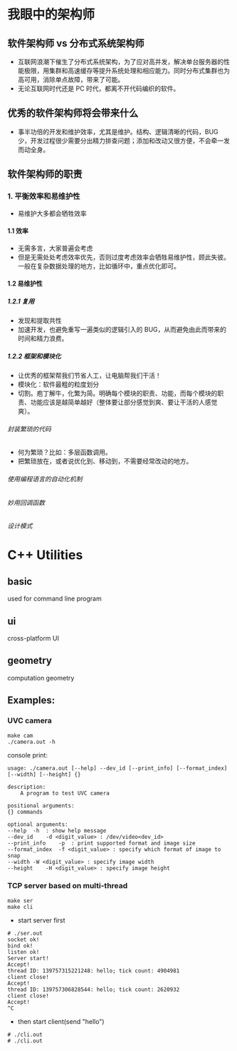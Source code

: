 # 我眼中的架构师

## 软件架构师 vs 分布式系统架构师
- 互联网浪潮下催生了分布式系统架构，为了应对高并发，解决单台服务器的性能极限，用集群和高速缓存等提升系统处理和相应能力。同时分布式集群也为高可用，消除单点故障，带来了可能。
- 无论互联网时代还是 PC 时代，都离不开代码编织的软件。

## 优秀的软件架构师将会带来什么
- 事半功倍的开发和维护效率，尤其是维护。结构、逻辑清晰的代码，BUG 少，开发过程很少需要分出精力排查问题；添加和改动又很方便，不会牵一发而动全身。

## 软件架构师的职责
### 1. 平衡效率和易维护性
- 易维护大多都会牺牲效率

#### 1.1 效率
- 无需多言，大家普遍会考虑
- 但是无需处处考虑效率优先，否则过度考虑效率会牺牲易维护性，顾此失彼。一般在复杂数据处理的地方，比如循环中，重点优化即可。

#### 1.2 易维护性
##### 1.2.1 复用
- 发现和提取共性
- 加速开发，也避免重写一遍类似的逻辑引入的 BUG，从而避免由此而带来的时间和精力浪费。

##### 1.2.2 框架和模块化
- 让优秀的框架帮我们节省人工，让电脑帮我们干活！
- 模块化：软件最粗的粒度划分
- 切割。庖丁解牛，化繁为简。明确每个模块的职责、功能，而每个模块的职责、功能应该是越简单越好（整体要让部分感觉到爽、要让干活的人感觉爽）。

###### 封装繁琐的代码
- 何为繁琐？比如：多层函数调用。
- 把繁琐放在，或者说优化到、移动到，不需要经常改动的地方。

###### 使用编程语言的自动化机制
###### 妙用回调函数
###### 设计模式





# C++ Utilities
## basic
used for command line program
## ui
cross-platform UI
## geometry
computation geometry
## Examples:
### UVC camera
```
make cam
./camera.out -h
```
console print:
```
usage: ./camera.out [--help] --dev_id [--print_info] [--format_index] [--width] [--height] {}

description:
	A program to test UVC camera

positional arguments:
{} commands

optional arguments:
--help	-h  : show help message
--dev_id	-d <digit_value> : /dev/video<dev_id>
--print_info	-p  : print supported format and image size
--format_index	-f <digit_value> : specify which format of image to snap
--width	-W <digit_value> : specify image width
--height	-H <digit_value> : specify image height

```
### TCP server based on multi-thread
```
make ser
make cli
```
- start server first
```
# ./ser.out
socket ok!
bind ok!
listen ok!
Server start!
Accept!
thread ID: 139757315221248: hello; tick count: 4904981
client close!
Accept!
thread ID: 139757306828544: hello; tick count: 2620932
client close!
Accept!
^C
```
- then start client(send "hello")
```
# ./cli.out
# ./cli.out
```

